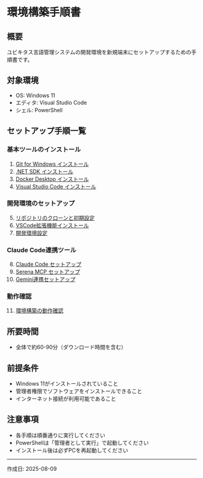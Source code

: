# 環境構築手順書

## 概要
ユビキタス言語管理システムの開発環境を新規端末にセットアップするための手順書です。

## 対象環境
- OS: Windows 11
- エディタ: Visual Studio Code
- シェル: PowerShell

## セットアップ手順一覧

### 基本ツールのインストール
1. [Git for Windows インストール](01_Git_Setup.md)
2. [.NET SDK インストール](02_DotNet_Setup.md)
3. [Docker Desktop インストール](03_Docker_Setup.md)
4. [Visual Studio Code インストール](04_VSCode_Setup.md)

### 開発環境のセットアップ
5. [リポジトリのクローンと初期設定](05_Repository_Setup.md)
6. [VSCode拡張機能インストール](06_VSCode_Extensions.md)
7. [開発環境設定](07_Development_Settings.md)

### Claude Code連携ツール
8. [Claude Code セットアップ](08_ClaudeCode_Setup.md)
9. [Serena MCP セットアップ](09_Serena_MCP_Setup.md)
10. [Gemini連携セットアップ](10_Gemini_Setup.md)

### 動作確認
11. [環境構築の動作確認](11_Verification.md)

## 所要時間
- 全体で約60-90分（ダウンロード時間を含む）

## 前提条件
- Windows 11がインストールされていること
- 管理者権限でソフトウェアをインストールできること
- インターネット接続が利用可能であること

## 注意事項
- 各手順は順番通りに実行してください
- PowerShellは「管理者として実行」で起動してください
- インストール後は必ずPCを再起動してください

---
作成日: 2025-08-09